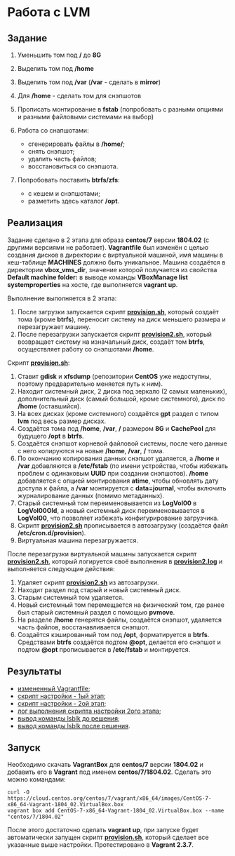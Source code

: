 # Работа с LVM

## Задание

1. Уменьшить том под **/** до **8G**
2. Выделить том под **/home**
3. Выделить том под **/var** (**/var** - сделать в **mirror**)
4. Для **/home** - сделать том для снэпшотов
5. Прописать монтирование в **fstab** (попробовать с разными опциями и разными файловыми системами на выбор)
6. Работа со снапшотами:

    - сгенерировать файлы в **/home/**;
    - снять снэпшот;
    - удалить часть файлов;
    - восстановиться со снэпшота.

7. Попробовать поставить **btrfs/zfs**:

    - с кешем и снэпшотами;
    - разметить здесь каталог **/opt**.

## Реализация

Задание сделано в 2 этапа для образа **centos/7** версии **1804.02** (с другими версиями не работает). **Vagrantfile** был изменён с целью создания дисков в директории с виртуальной машиной, имя машины в хеш-таблице **MACHINES** должно быть уникальное. Машина создаётся в директории **vbox_vms_dir**, значение которой получается из свойства **Default machine folder:** в выводе команды **VBoxManage list systemproperties** на хосте, где выполняется **vagrant up**.

Выполнение выполняется в 2 этапа:

1. После загрузки запускается скрипт **[provision.sh](https://github.com/abegorov/linux6/blob/main/provision.sh)**, который создаёт тома (кроме **btrfs**), переносит систему на диск меньшего размера и перезагружает машину.
2. После перезагрузки запускается скрипт **[provision2.sh](https://github.com/abegorov/linux6/blob/main/provision2.sh)**, который возвращает систему на изначальный диск, создаёт том **btrfs**, осуществляет работу со снэпшотами **/home**.

Скрипт **[provision.sh](https://github.com/abegorov/linux6/blob/main/provision.sh)**:

1. Ставит **gdisk** и **xfsdump** (репозитории **CentOS** уже недоступны, поэтому предварительно меняется путь к ним).
2. Находит системный диск, 2 диска под зеркало (2 самых маленьких), дополнительный диск (самый большой, кроме системного), диск по **/home** (оставшийся).
3. На всех дисках (кроме системного) создаётся **gpt** раздел с типом **lvm** под весь размер дисках.
4. Создаётся тома под **/home**, **/var**, **/** размером **8G** и **CachePool** для будущего **/opt** в **btrfs**.
5. Создаётся снэпшот корневой файловой системы, после чего данные с него копируются на новые **/home**, **/var**, **/** тома.
6. По окончанию копирования данных снэпшот удаляется, а **/home** и **/var** добавляются в **/etc/fstab** (по имени устройства, чтобы избежать проблем с одинаковым **UUID** при создании снэпшотов). **/home** добавляется с опцией монтирования **atime**, чтобы обновлять дату доступа к файла, а **/var** монтируется с **data=journal**, чтобы включить журналирование данных (помимо метаданных).
7. Старый системный том переименовывается из **LogVol00** в **LogVol00Old**, а новый системный диск переименовывается в **LogVol00**, что позволяет избежать конфигурирование загрузчика.
8. Скрипт **[provision2.sh](https://github.com/abegorov/linux6/blob/main/provision2.sh)** прописывается в автозагрузку (создаётся файл **/etc/cron.d/provision**).
9. Виртуальная машина перезагружается.

После перезагрузки виртуальной машины запускается скрипт **[provision2.sh](https://github.com/abegorov/linux6/blob/main/provision2.sh)**, который логируется своё выполнения в **[provision2.log](https://github.com/abegorov/linux6/blob/main/provision2.log)** и выполняется следующие действия:

1. Удаляет скрипт **[provision2.sh](https://github.com/abegorov/linux6/blob/main/provision2.sh)** из автозагрузки.
2. Находит раздел под старый и новый системный диск.
3. Старым системный том удаляется.
4. Новый системный том перемещается на физический том, где ранее был старый системный раздел с помощью **pvmove**.
5. На разделе **/home** генерятся файлы, создаётся снэпшот, удаляется часть файлов, восстанавливается снэпшот.
6. Создаётся кэшированный том под **/opt**, форматируется в **btrfs**. Средствами **btrfs** создаётся подтом **@opt**, делается его снэпшот и подтом **@opt** прописывается в **/etc/fstab** и монтируется.

## Результаты

- [измененный Vagrantfile](https://github.com/abegorov/linux6/blob/main/Vagrantfile);
- [скрипт настройки - 1ый этап](https://github.com/abegorov/linux6/blob/main/provision.sh);
- [скрипт настройки - 2ой этап](https://github.com/abegorov/linux6/blob/main/provision2.sh);
- [лог выполнения скрипта настройки 2ого этапа](https://github.com/abegorov/linux6/blob/main/provision2.log);
- [вывод команды lsblk до решения](https://github.com/abegorov/linux6/blob/main/lsblk-before.txt);
- [вывод команды lsblk после решения](https://github.com/abegorov/linux6/blob/main/lsblk-after.txt).

## Запуск

Необходимо скачать **VagrantBox** для **centos/7** версии **1804.02** и добавить его в **Vagrant** под именем **centos/7/1804.02**. Сделать это можно командами:

```shell
curl -O https://cloud.centos.org/centos/7/vagrant/x86_64/images/CentOS-7-x86_64-Vagrant-1804_02.VirtualBox.box
vagrant box add CentOS-7-x86_64-Vagrant-1804_02.VirtualBox.box --name "centos/7/1804.02"
```

После этого достаточно сделать **vagrant up**, при запуске будет автоматически запущен скрипт **[provision.sh](https://github.com/abegorov/linux5/blob/main/provision.sh)**, который сделает все указанные выше настройки. Протестировано в **Vagrant 2.3.7**.

